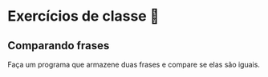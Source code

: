 # Exercícios de classe 🌟

## Comparando frases

Faça um programa que armazene duas frases e compare se elas são iguais.